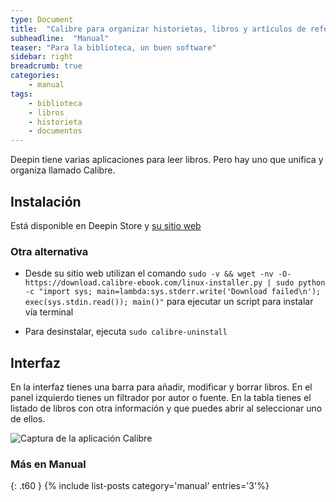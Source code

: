 ```yaml
---
type: Document
title:  "Calibre para organizar historietas, libros y artículos de referencia"
subheadline:  "Manual"
teaser: "Para la biblioteca, un buen software"
sidebar: right
breadcrumb: true
categories:
    - manual
tags:
    - biblioteca
    - libros
    - historieta
    - documentos
---
```


Deepin tiene varias aplicaciones para leer libros. Pero hay uno que unifica y organiza llamado Calibre.

## Instalación

Está disponible en Deepin Store y [su sitio web](https://calibre-ebook.com/)

### Otra alternativa
* Desde su sitio web utilizan el comando `sudo -v && wget -nv -O- https://download.calibre-ebook.com/linux-installer.py | sudo python -c "import sys; main=lambda:sys.stderr.write('Download failed\n'); exec(sys.stdin.read()); main()"` para ejecutar un script para instalar vía terminal

* Para desinstalar, ejecuta `sudo calibre-uninstall`

## Interfaz
En la interfaz tienes una barra para añadir, modificar y borrar libros. En el panel izquierdo tienes un filtrador por autor o fuente. En la tabla tienes el listado de libros con otra información y que puedes abrir al seleccionar uno de ellos.

<div class="row">
    <div class="medium-12 columns t30">
    <img src="{{ site.urlimg }}calibrescreenshot.png" alt="Captura de la aplicación Calibre">
    </div><!-- /.medium-4.columns -->
</div>


### Más en Manual
{: .t60 }
{% include list-posts category='manual' entries='3'%}
